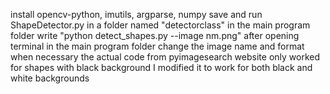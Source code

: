 install opencv-python, imutils, argparse, numpy
save and run ShapeDetector.py in a folder named "detectorclass" in the main program folder
write "python detect_shapes.py --image nm.png" after opening terminal in the main program folder
change the image name and format when necessary
the actual code from pyimagesearch website only worked for shapes with black background
I modified it to work for both black and white backgrounds
